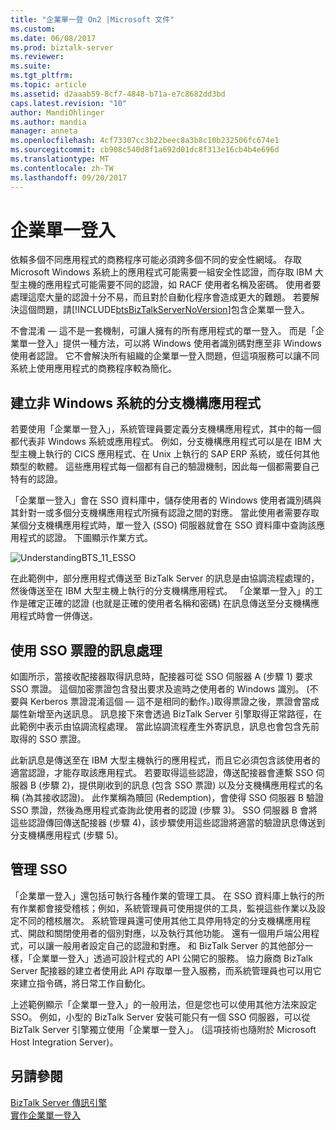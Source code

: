 ```yaml
---
title: "企業單一登 On2 |Microsoft 文件"
ms.custom: 
ms.date: 06/08/2017
ms.prod: biztalk-server
ms.reviewer: 
ms.suite: 
ms.tgt_pltfrm: 
ms.topic: article
ms.assetid: d2aaab59-8cf7-4848-b71a-e7c8682dd3bd
caps.latest.revision: "10"
author: MandiOhlinger
ms.author: mandia
manager: anneta
ms.openlocfilehash: 4cf73307cc3b22beec8a3b8c10b232506fc674e1
ms.sourcegitcommit: cb908c540d8f1a692d01dc8f313e16cb4b4e696d
ms.translationtype: MT
ms.contentlocale: zh-TW
ms.lasthandoff: 09/20/2017
---
```

# <a name="enterprise-single-sign-on"></a>企業單一登入
依賴多個不同應用程式的商務程序可能必須跨多個不同的安全性網域。 存取 Microsoft Windows 系統上的應用程式可能需要一組安全性認證，而存取 IBM 大型主機的應用程式可能需要不同的認證，如 RACF 使用者名稱及密碼。 使用者要處理這麼大量的認證十分不易，而且對於自動化程序會造成更大的難題。 若要解決這個問題，請[!INCLUDE[btsBizTalkServerNoVersion](../includes/btsbiztalkservernoversion-md.md)]包含企業單一登入。  
  
 不會混淆 — 這不是一套機制，可讓人擁有的所有應用程式的單一登入。 而是「企業單一登入」提供一種方法，可以將 Windows 使用者識別碼對應至非 Windows 使用者認證。 它不會解決所有組織的企業單一登入問題，但這項服務可以讓不同系統上使用應用程式的商務程序較為簡化。  
  
## <a name="creating-affiliate-application-for-non-windows-systems"></a>建立非 Windows 系統的分支機構應用程式  
 若要使用「企業單一登入」，系統管理員要定義分支機構應用程式，其中的每一個都代表非 Windows 系統或應用程式。 例如，分支機構應用程式可以是在 IBM 大型主機上執行的 CICS 應用程式、在 Unix 上執行的 SAP ERP 系統，或任何其他類型的軟體。 這些應用程式每一個都有自己的驗證機制，因此每一個都需要自己特有的認證。  
  
 「企業單一登入」會在 SSO 資料庫中，儲存使用者的 Windows 使用者識別碼與其針對一或多個分支機構應用程式所擁有認證之間的對應。 當此使用者需要存取某個分支機構應用程式時，單一登入 (SSO) 伺服器就會在 SSO 資料庫中查詢該應用程式的認證。 下圖顯示作業方式。  
  
 ![](../core/media/understandingbts-11-esso.gif "UnderstandingBTS_11_ESSO")  
  
 在此範例中，部分應用程式傳送至 BizTalk Server 的訊息是由協調流程處理的，然後傳送至在 IBM 大型主機上執行的分支機構應用程式。 「企業單一登入」的工作是確定正確的認證 (也就是正確的使用者名稱和密碼) 在訊息傳送至分支機構應用程式時會一併傳送。  
  
## <a name="message-processing-with-an-sso-ticket"></a>使用 SSO 票證的訊息處理  
 如圖所示，當接收配接器取得訊息時，配接器可從 SSO 伺服器 A (步驟 1) 要求 SSO 票證。 這個加密票證包含發出要求及逾時之使用者的 Windows 識別。 (不要與 Kerberos 票證混淆這個 — 這不是相同的動作。)取得票證之後，票證會當成屬性新增至內送訊息。 訊息接下來會透過 BizTalk Server 引擎取得正常路徑，在此範例中表示由協調流程處理。 當此協調流程產生外寄訊息，訊息也會包含先前取得的 SSO 票證。  
  
 此新訊息是傳送至在 IBM 大型主機執行的應用程式，而且它必須包含該使用者的適當認證，才能存取該應用程式。 若要取得這些認證，傳送配接器會連繫 SSO 伺服器 B (步驟 2)，提供剛收到的訊息 (包含 SSO 票證) 以及分支機構應用程式的名稱 (為其接收認證)。 此作業稱為贖回 (Redemption)，會使得 SSO 伺服器 B 驗證 SSO 票證，然後為應用程式查詢此使用者的認證 (步驟 3)。 SSO 伺服器 B 會將這些認證傳回傳送配接器 (步驟 4)，該步驟使用這些認證將適當的驗證訊息傳送到分支機構應用程式 (步驟 5)。  
  
## <a name="administering-sso"></a>管理 SSO  
 「企業單一登入」還包括可執行各種作業的管理工具。 在 SSO 資料庫上執行的所有作業都會接受稽核；例如，系統管理員可使用提供的工具，監視這些作業以及設定不同的稽核層次。 系統管理員還可使用其他工具停用特定的分支機構應用程式、開啟和關閉使用者的個別對應，以及執行其他功能。 還有一個用戶端公用程式，可以讓一般用者設定自己的認證和對應。 和 BizTalk Server 的其他部分一樣，「企業單一登入」透過可設計程式的 API 公開它的服務。 協力廠商 BizTalk Server 配接器的建立者使用此 API 存取單一登入服務，而系統管理員也可以用它來建立指令碼，將日常工作自動化。  
  
 上述範例顯示「企業單一登入」的一般用法，但是您也可以使用其他方法來設定 SSO。 例如，小型的 BizTalk Server 安裝可能只有一個 SSO 伺服器，可以從 BizTalk Server 引擎獨立使用「企業單一登入」。 (這項技術也隨附於 Microsoft Host Integration Server)。  
  
## <a name="see-also"></a>另請參閱  
 [BizTalk Server 傳訊引擎](../core/the-biztalk-server-messaging-engine.md)   
 [實作企業單一登入](../core/implementing-enterprise-single-sign-on.md)